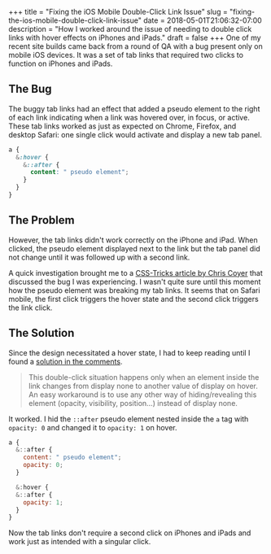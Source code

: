 +++
title = "Fixing the iOS Mobile Double-Click Link Issue"
slug = "fixing-the-ios-mobile-double-click-link-issue"
date = 2018-05-01T21:06:32-07:00
description = "How I worked around the issue of needing to double click links with hover effects on iPhones and iPads."
draft = false
+++
One of my recent site builds came back from a round of QA with a bug present only on mobile iOS devices. It was a set of tab links that required two clicks to function on  iPhones and iPads.

## The Bug
The buggy tab links had an effect that added a pseudo element to the right of each link indicating when a link was hovered over, in focus, or active. These tab links worked as just as expected on Chrome, Firefox, and desktop Safari: one single click would activate and display a new tab panel.

```scss
a {
  &:hover {
    &::after {
      content: " pseudo element";
    }
  }
}
```

## The Problem
However, the tab links didn't work correctly on the iPhone and iPad. When clicked, the pseudo element displayed next to the link but the tab panel did not change until it was followed up with a second link.

A quick investigation brought me to a [CSS-Tricks article by Chris Coyer](https://css-tricks.com/annoying-mobile-double-tap-link-issue/) that discussed the bug I was experiencing. I wasn't quite sure until this moment how the pseudo element was breaking my tab links. It seems that on Safari mobile, the first click triggers the hover state and the second click  triggers the link click.

## The Solution
Since the design necessitated a hover state, I had to keep reading until I found a [solution in the comments](https://css-tricks.com/annoying-mobile-double-tap-link-issue/#comment-1604517).

> This double-click situation happens only when an element inside the link changes from display none to another value of display on hover. An easy workaround is to use any other way of hiding/revealing this element (opacity, visibility, position…) instead of display none.

It worked. I hid the `::after` pseudo element nested inside the `a` tag with `opacity: 0` and changed it to `opacity: 1` on hover.

```js
a {
  &::after {
    content: " pseudo element";
    opacity: 0;
  }

  &:hover {
  &::after {
    opacity: 1;
  }
}
```

Now the tab links don't require a second click on iPhones and iPads and work just as intended with a singular click.
